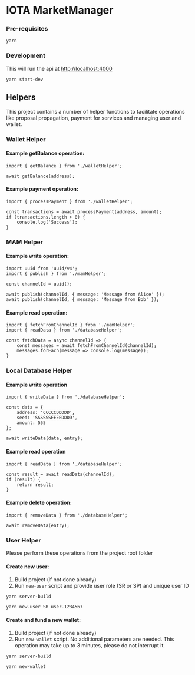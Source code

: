 # IOTA MarketManager

### Pre-requisites

```shell
yarn
```

### Development

This will run the api at <http://localhost:4000>

```shell
yarn start-dev
```

## Helpers

This project contains a number of helper functions to facilitate operations like proposal propagation, payment for services and managing user and wallet.

### Wallet Helper

#### Example getBalance operation:
```
import { getBalance } from './walletHelper';

await getBalance(address);
```

#### Example payment operation:
```
import { processPayment } from './walletHelper';

const transactions = await processPayment(address, amount);
if (transactions.length > 0) {
    console.log('Success');
}
```

### MAM Helper

#### Example write operation:
```
import uuid from 'uuid/v4';
import { publish } from './mamHelper';

const channelId = uuid();

await publish(channelId, { message: 'Message from Alice' });
await publish(channelId, { message: 'Message from Bob' });
```

#### Example read operation:
```
import { fetchFromChannelId } from './mamHelper';
import { readData } from './databaseHelper';

const fetchData = async channelId => {
    const messages = await fetchFromChannelId(channelId);
    messages.forEach(message => console.log(message));
}
```

### Local Database Helper

#### Example write operation
```
import { writeData } from './databaseHelper';

const data = {
    address: 'CCCCCDDDDD',
    seed: 'SSSSSSEEEEDDDD',
    amount: 555
};

await writeData(data, entry);
```

#### Example read operation
```
import { readData } from './databaseHelper';

const result = await readData(channelId);
if (result) {
    return result;
}
```

#### Example delete operation:
```
import { removeData } from './databaseHelper';

await removeData(entry);
```

### User Helper

Please perform these operations from the project root folder

#### Create new user:

1. Build project (if not done already)
2. Run `new-user` script and provide user role (SR or SP) and unique user ID
   
```
yarn server-build

yarn new-user SR user-1234567
```

#### Create and fund a new wallet:

1. Build project (if not done already)
2. Run `new-wallet` script. No additional parameters are needed. This operation may take up to 3 minutes, please do not interrupt it. 
  
```
yarn server-build

yarn new-wallet
```
